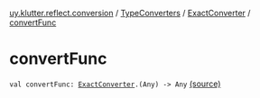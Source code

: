 [uy.klutter.reflect.conversion](../../index.md) / [TypeConverters](../index.md) / [ExactConverter](index.md) / [convertFunc](.)


# convertFunc
<code>val convertFunc: [ExactConverter](index.md).(Any) -> Any</code> [(source)](https://github.com/kohesive/klutter/blob/master/reflect-core-jdk6/src/main/kotlin/uy/klutter/reflect/conversion/Converters.kt#L96)<br/>

